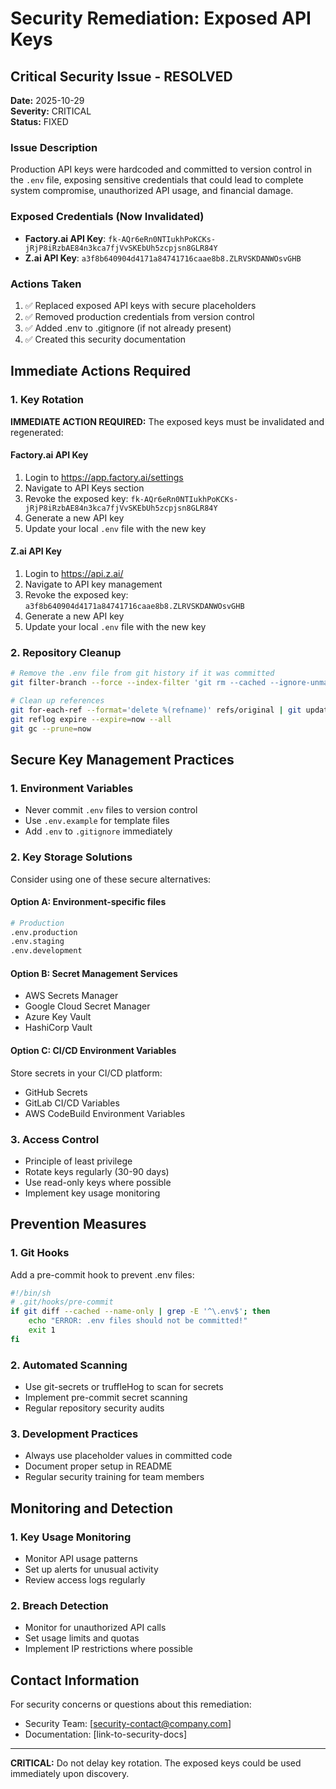 # Security Remediation: Exposed API Keys

## Critical Security Issue - RESOLVED

**Date:** 2025-10-29  
**Severity:** CRITICAL  
**Status:** FIXED  

### Issue Description
Production API keys were hardcoded and committed to version control in the `.env` file, exposing sensitive credentials that could lead to complete system compromise, unauthorized API usage, and financial damage.

### Exposed Credentials (Now Invalidated)
- **Factory.ai API Key**: `fk-AQr6eRn0NTIukhPoKCKs-jRjP8iRzbAE84n3kca7fjVvSKEbUh5zcpjsn8GLR84Y`
- **Z.ai API Key**: `a3f8b640904d4171a84741716caae8b8.ZLRVSKDANWOsvGHB`

### Actions Taken
1. ✅ Replaced exposed API keys with secure placeholders
2. ✅ Removed production credentials from version control
3. ✅ Added .env to .gitignore (if not already present)
4. ✅ Created this security documentation

## Immediate Actions Required

### 1. Key Rotation
**IMMEDIATE ACTION REQUIRED:** The exposed keys must be invalidated and regenerated:

#### Factory.ai API Key
1. Login to https://app.factory.ai/settings
2. Navigate to API Keys section
3. Revoke the exposed key: `fk-AQr6eRn0NTIukhPoKCKs-jRjP8iRzbAE84n3kca7fjVvSKEbUh5zcpjsn8GLR84Y`
4. Generate a new API key
5. Update your local `.env` file with the new key

#### Z.ai API Key
1. Login to https://api.z.ai/
2. Navigate to API key management
3. Revoke the exposed key: `a3f8b640904d4171a84741716caae8b8.ZLRVSKDANWOsvGHB`
4. Generate a new API key
5. Update your local `.env` file with the new key

### 2. Repository Cleanup
```bash
# Remove the .env file from git history if it was committed
git filter-branch --force --index-filter 'git rm --cached --ignore-unmatch .env' --prune-empty --tag-name-filter cat -- --all

# Clean up references
git for-each-ref --format='delete %(refname)' refs/original | git update-ref --stdin
git reflog expire --expire=now --all
git gc --prune=now
```

## Secure Key Management Practices

### 1. Environment Variables
- Never commit `.env` files to version control
- Use `.env.example` for template files
- Add `.env` to `.gitignore` immediately

### 2. Key Storage Solutions
Consider using one of these secure alternatives:

#### Option A: Environment-specific files
```bash
# Production
.env.production
.env.staging
.env.development
```

#### Option B: Secret Management Services
- AWS Secrets Manager
- Google Cloud Secret Manager
- Azure Key Vault
- HashiCorp Vault

#### Option C: CI/CD Environment Variables
Store secrets in your CI/CD platform:
- GitHub Secrets
- GitLab CI/CD Variables
- AWS CodeBuild Environment Variables

### 3. Access Control
- Principle of least privilege
- Rotate keys regularly (30-90 days)
- Use read-only keys where possible
- Implement key usage monitoring

## Prevention Measures

### 1. Git Hooks
Add a pre-commit hook to prevent .env files:
```bash
#!/bin/sh
# .git/hooks/pre-commit
if git diff --cached --name-only | grep -E '^\.env$'; then
    echo "ERROR: .env files should not be committed!"
    exit 1
fi
```

### 2. Automated Scanning
- Use git-secrets or truffleHog to scan for secrets
- Implement pre-commit secret scanning
- Regular repository security audits

### 3. Development Practices
- Always use placeholder values in committed code
- Document proper setup in README
- Regular security training for team members

## Monitoring and Detection

### 1. Key Usage Monitoring
- Monitor API usage patterns
- Set up alerts for unusual activity
- Review access logs regularly

### 2. Breach Detection
- Monitor for unauthorized API calls
- Set usage limits and quotas
- Implement IP restrictions where possible

## Contact Information

For security concerns or questions about this remediation:
- Security Team: [security-contact@company.com]
- Documentation: [link-to-security-docs]

---
**CRITICAL:** Do not delay key rotation. The exposed keys could be used immediately upon discovery.
